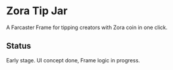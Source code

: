 # Zora Tip Jar

A Farcaster Frame for tipping creators with Zora coin in one click.

## Status

Early stage. UI concept done, Frame logic in progress.
